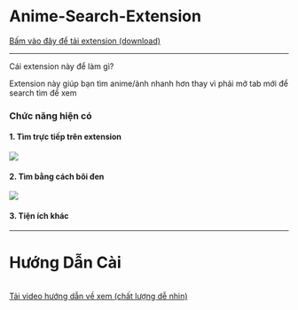 # Anime-Search-Extension
<a href="https://github.com/hexzzz2008/Anime-Search-Extension/blob/main/anime_search.zip?raw=true">Bấm vào đây để tải extension (download)</a>
<hr>
<p>Cái extension này để làm gì?</p>
<p>Extension này giúp bạn tìm anime/ảnh nhanh hơn thay vì phải mở tab mới để search tìm để xem</p>
<h3>Chức năng hiện có</h3>
<h4>1. Tìm trực tiếp trên extension</h4>
<img src="https://raw.githubusercontent.com/hexzzz2008/Anime-Search-Extension/main/github/fun1.gif">
<h4>2. Tìm bằng cách bôi đen</h4>
<img src="https://raw.githubusercontent.com/hexzzz2008/Anime-Search-Extension/main/github/fun2.gif">
<h4>3. Tiện ích khác</h4>
<hr>
<h1><b>Hướng Dẫn Cài</b></h1><br>
<a href="https://github.com/hexzzz2008/Bocchi-Timer-Extension/blob/main/github/video/tutorial_install.mp4?raw=true">Tải video hướng dẫn về xem (chất lượng dễ nhìn)</a>
